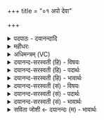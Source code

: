 +++
title = "०१ अपो देवा"

+++
<details><summary>पदपाठः - दयानन्दादि</summary>

अ॒पः। दे॒वाः। मधु॑मती॒रिति॒ मधु॑ऽमतीः। अ॒गृ॒भ्ण॒न्। ऊर्ज॑स्वतीः। राज॒स्व᳕ इति॑ राज॒ऽस्वः᳖। चिता॑नाः। याभिः॑। मि॒त्रावरु॑णौ। अ॒भि। असि॑ञ्चन्। याभिः॑। इन्द्र॑म्। अन॑यन्। अति॑। अरा॑तीः। १।
</details>

<details><summary>महीधरः</summary>

म०. नवमेऽध्याये वाजपेय-राजसूयसंबन्धि कियदपि कर्मोक्तं । दशमेऽभिषेकार्थजलादानादिराजसूयशेषश्चरकसौत्रामणी चोच्यते । तत्र इडान्तेऽपो गृह्णाति यूपमुत्तरेण नैमित्तिकीरसंभवाद्गत्वेतराः पृथक् पात्रेष्वौदुम्बरेषु ( का० १५ । ४ । २०-२२) 'सारस्वतीर्गृह्णात्यपो देवाः' (१५ । ४ । ३३ ) इति । इडाग्रहणं कार्यशेषोपलक्षणम् । देवसूहविषां भागपरिहरणान्ते कृते अभिषेकार्था वक्ष्यमाणा अपो वक्ष्यमाणप्रकारेणौदुम्बरवृक्षपात्रेषु पृथग्गृह्णाति । तत्र विशेषः । निमित्तवशात्प्राप्या नैमित्तिक्यः यथान्तरिक्षात्प्रतिगृह्यातपवर्षाः प्रुष्वाः गोरुल्व्या इत्याद्याः ता राजसूयारम्भात् प्रागेव संपाद्य तदानीं यूपमुत्तरेण गृह्णीयात् । कुतः असंभवात् तदानीमातपवर्षणादेर्निमित्तस्याभावात् इतरा अनैमित्तिकीरपो गत्वा तदानीमेव गृह्णीयात् । तत्र मन्त्रानाह । अपो देवा इति सरस्वतीनदीसंबन्धिनीरप आदौ गृह्णाति । चरकसौत्रामण्याः प्राग्वरुण ऋषिः । अब्देवत्या त्रिष्टुप् । देवा इन्द्रादयो या अपोऽगृभ्णन् गृहीतवन्तः । किंभूता अपः । मधुमतीः मधुरस्वादोपेताः । तथा ऊर्जस्वतीः ऊर्जा विद्यते यासु । विशिष्टान्नरसवतीः । राजस्वः राज्ञः सूयन्ते जनयन्तीति राजस्वः नृपोत्पादिकाः । चितानाः चेतयमानाः सदेवतत्वात्परिदृष्टकारिणीः । पुनस्ता एव विशिनष्टि । याभिरद्भिर्देवा मित्रावरुणौ अभ्यषिञ्चन् मित्रावरुणयोरभिषेकं कृतवन्तः । याभिरद्भिर्देवा इन्द्रं देवमरातीः शत्रून् अत्यनयन् अतीत्य नीतवन्तः इन्द्रं शत्रूनत्यक्रामयन्नित्यर्थः । 'छन्दसि परेऽपि' (पा० १ । ४ । ८१) इति अतेरुपसर्गस्य क्रियापदात्परत्वम् । ता अपो गृह्णामीति शेषः ॥ १॥  
द्वितीया।
</details>

<details><summary>अधिमन्त्रम् (VC)</summary>

- आपो देवताः
- वरुण ऋषिः
- निचृद् आर्षी त्रिष्टुप्
- धैवतः
</details>

<details><summary>दयानन्द-सरस्वती (हि) - विषयः</summary>

इसके पश्चात् इस दशवें अध्याय के प्रथम मन्त्र में मनुष्य लोग विद्वानों के अनुकूल चलें, इस विषय का उपदेश किया है ॥
</details>

<details><summary>दयानन्द-सरस्वती (हि) - पदार्थः</summary>

पदार्थान्वयभाषाः -  हे मनुष्यो ! तुम लोग (देवाः) चतुर विद्वान् लोग (याभिः) जिन क्रियाओं से (मित्रावरुणौ) प्राण तथा उदान को (अभ्यसिञ्चन्) सब प्रकार सींचते और जिन क्रियाओं से (इन्द्रम्) बिजुली को प्राप्त और (अरातीः) शत्रुओं को (अनयन्) जीतते हैं, उन क्रियाओं से (मधुमतीः) प्रशंसनीय मधुरादि गुणयुक्त (ऊर्जस्वतीः) बल पराक्रम बढ़ाने (चितानाः) चेतनता देने और (राजस्वः) ज्ञान-प्रकाश-युक्त राज्य को प्राप्त करानेहारे (अपः) जल वा प्राणों को (अगृभ्णन्) ग्रहण करो ॥१॥
</details>

<details><summary>दयानन्द-सरस्वती (हि) - भावार्थः</summary>

भावार्थभाषाः -  मनुष्यों को चाहिये कि विद्वानों के सहाय से जल वा प्राणों की परीक्षा करके उनसे उपयोग लेवें। शत्रुओं को निवृत्त करके प्रजा के साथ प्राणों के समान प्रीति से वर्त्तें और इन जल तथा प्राणों से उपकार लेवें ॥१॥
</details>

<details><summary>दयानन्द-सरस्वती (सं) - विषयः</summary>

अथ मनुष्यैर्विदुषामनुकरणेन पदार्थेभ्य उपयोगो ग्राह्य इत्याह ॥
</details>

<details><summary>दयानन्द-सरस्वती (सं) - पदार्थः</summary>

पदार्थान्वयभाषाः -  हे मनुष्याः ! यूयं विपश्चितो देवा याभिर्मित्रावरुणावभ्यसिञ्चन्, याभिरिन्द्रमरातीश्चानयन्, ताभिर्मधुमतीरूर्जस्वतीश्चिताना राजस्वोऽपोऽगृभ्णन् गृह्णीत ॥१॥
</details>

<details><summary>दयानन्द-सरस्वती (सं) - भावार्थः</summary>

भावार्थभाषाः -  मनुष्यैर्विद्वत्सहायेनाऽपः सुपरीक्ष्योपयुज्यन्ताम्। शत्रून्निवर्त्य प्रजया सह प्राणवत्प्रियत्वे वर्त्तितव्यमाभ्य उपकारो नेयः ॥१॥
</details>

<details><summary>सविता जोशी ← दयानन्दः (म) - भावार्थः</summary>

भावार्थभाषाः -  माणसांनी विद्वानांच्या साह्याने जलाची परीक्षा करून व प्राणशक्तीला जाणून त्यांचा उपयोग करून घ्यावा. शत्रूंचे निवारण करून प्रजेबरोबर प्रेमाने (प्राण जसे प्रिय असतात तसे) वागावे व जल आणि प्राण यांच्यापासून लाभ घ्यावा.
</details>